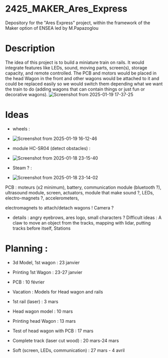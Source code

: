 # 2425_MAKER_Ares_Express
Depository for the "Ares Express" project, within the framework of the Maker option of ENSEA led by M.Papazoglou

# Description
The idea of this project is to build a miniature train on rails. It would integrate features like LEDs, sound, moving parts, screen(s), storage capacity, and remote controlled.
The PCB and motors would be placed in the head Wagon in the front and other wagons would be attached to it and could be replaced easily so we would switch them depending what we want the train to do (adding wagons that can contain things or just fun or decorative wagons).
![Screenshot from 2025-01-19 17-37-25](https://github.com/user-attachments/assets/2ac03007-483f-41f8-a5dd-b26ceae9990a)



# Ideas

- wheels :
- ![Screenshot from 2025-01-19 16-12-46](https://github.com/user-attachments/assets/948c482f-625c-470b-af95-24a18eddb106)

- module HC-SR04 (detect obstacles) :
- ![Screenshot from 2025-01-18 23-15-40](https://github.com/user-attachments/assets/c4d4030f-fd58-4ac5-9410-85b309c0db49)
  
- Steam ? :
- ![Screenshot from 2025-01-18 23-14-02](https://github.com/user-attachments/assets/26858aab-7b2e-4f3a-8818-b583cda93dfa)

PCB : moteurs (x2 minimum), battery, communication module (bluetooth ?), ultrasound module, screen, actuators, module that make sound ?, LEDs, electro-magnets ?, accelerometers, 

electromagnets to attach/detach wagons !
Camera ?

- details : angry eyebrows, ares logo, small characters ?
Difficult ideas : A claw to move an object from the tracks, mapping with lidar, putting tracks before itself, Stations

# Planning :

- 3d Model, 1st wagon : 23 janvier
- Printing 1st Wagon : 23-27 janvier
- PCB : 10 février

- Vacation : Models for Head wagon and rails

- 1st rail (laser) : 3 mars
- Head wagon model : 10 mars
- Printing head Wagon : 13 mars
- Test of head wagon with PCB : 17 mars 
- Complete track (laser cut wood) : 20 mars-24 mars
- Soft (screen, LEDs, communication) : 27 mars - 4 avril




